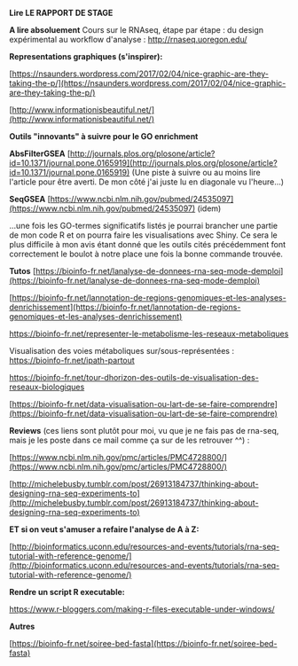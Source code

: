 **Lire LE RAPPORT DE STAGE**


**A lire absoluement**
Cours sur le RNAseq, étape par étape : du design expérimental au workflow d'analyse : http://rnaseq.uoregon.edu/


**Representations graphiques (s'inspirer):**

[https://nsaunders.wordpress.com/2017/02/04/nice-graphic-are-they-taking-the-p/](https://nsaunders.wordpress.com/2017/02/04/nice-graphic-are-they-taking-the-p/)

 [http://www.informationisbeautiful.net/](http://www.informationisbeautiful.net/)

**Outils &quot;innovants&quot; à suivre pour le GO enrichment**

**AbsFilterGSEA**
 [http://journals.plos.org/plosone/article?id=10.1371/journal.pone.0165919](http://journals.plos.org/plosone/article?id=10.1371/journal.pone.0165919) (Une piste à suivre ou au moins lire l&#39;article pour être averti. De mon côté j&#39;ai juste lu en diagonale vu l&#39;heure...)

**SeqGSEA**
 [https://www.ncbi.nlm.nih.gov/pubmed/24535097](https://www.ncbi.nlm.nih.gov/pubmed/24535097) (idem)

...une fois les GO-termes significatifs listés je pourrai brancher une partie de mon code R et on pourra faire les visualisations avec Shiny. Ce sera le plus difficile à mon avis étant donné que les outils cités précédemment font correctement le boulot à notre place une fois la bonne commande trouvée.

**Tutos**
 [https://bioinfo-fr.net/lanalyse-de-donnees-rna-seq-mode-demploi](https://bioinfo-fr.net/lanalyse-de-donnees-rna-seq-mode-demploi)

 [https://bioinfo-fr.net/lannotation-de-regions-genomiques-et-les-analyses-denrichissement](https://bioinfo-fr.net/lannotation-de-regions-genomiques-et-les-analyses-denrichissement)

https://bioinfo-fr.net/representer-le-metabolisme-les-reseaux-metaboliques

Visualisation des voies métaboliques sur/sous-représentées : [https://bioinfo-fr.net/ipath-partout ](https://bioinfo-fr.net/ipath-partout)

https://bioinfo-fr.net/tour-dhorizon-des-outils-de-visualisation-des-reseaux-biologiques

[https://bioinfo-fr.net/data-visualisation-ou-lart-de-se-faire-comprendre](https://bioinfo-fr.net/data-visualisation-ou-lart-de-se-faire-comprendre)

**Reviews**
(ces liens sont plutôt pour moi, vu que je ne fais pas de rna-seq, mais je les poste dans ce mail comme ça sur de les retrouver ^^) :

[https://www.ncbi.nlm.nih.gov/pmc/articles/PMC4728800/](https://www.ncbi.nlm.nih.gov/pmc/articles/PMC4728800/)

 [http://michelebusby.tumblr.com/post/26913184737/thinking-about-designing-rna-seq-experiments-to](http://michelebusby.tumblr.com/post/26913184737/thinking-about-designing-rna-seq-experiments-to)

**ET si on veut s&#39;amuser a refaire l&#39;analyse de A à Z:**

 [http://bioinformatics.uconn.edu/resources-and-events/tutorials/rna-seq-tutorial-with-reference-genome/](http://bioinformatics.uconn.edu/resources-and-events/tutorials/rna-seq-tutorial-with-reference-genome/)



**Rendre un script R executable:**

https://www.r-bloggers.com/making-r-files-executable-under-windows/


**Autres** 

 [https://bioinfo-fr.net/soiree-bed-fasta](https://bioinfo-fr.net/soiree-bed-fasta)

